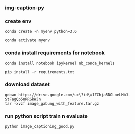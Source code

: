 ### img-caption-py

### create env

    conda create -n myenv python=3.6
    
    conda activate myenv

### conda install requirements for notebook
    
    conda install notebook ipykernel nb_conda_kernels
    
    pip install -r requirements.txt


### download dataset
    
    gdown https://drive.google.com/uc\?id\=1ZChja5DOLoeLMbJ-StFagQp5nRRGkWJn
    tar -xvzf image_gabung_with_feature.tar.gz
    
### run python script train n evaluate

    python image_captioning_good.py
